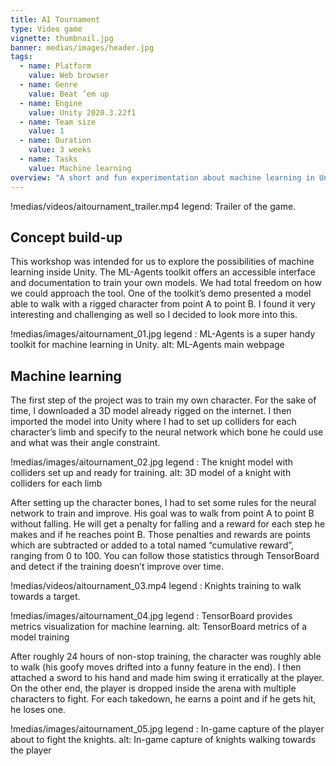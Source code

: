 ```yaml
---
title: AI Tournament
type: Video game
vignette: thumbnail.jpg
banner: medias/images/header.jpg
tags:
  - name: Platform
    value: Web browser
  - name: Genre
    value: Beat ’em up
  - name: Engine
    value: Unity 2020.3.22f1
  - name: Team size
    value: 1
  - name: Duration
    value: 3 weeks
  - name: Tasks
    value: Machine learning
overview: "A short and fun experimentation about machine learning in Unity using ML-Agents toolkit. I trained an AI to manipulate a ragdoll and walk. It then confronts the player through a sword fight and although it isn't a really challenging enemy for now, the project made me want to dig more in the perspective of developing AI for game development."
---
```


!medias/videos/aitournament_trailer.mp4
  legend: Trailer of the game.

## Concept build-up

This workshop was intended for us to explore the possibilities of machine learning inside Unity. The ML-Agents toolkit offers an accessible interface and documentation to train your own models. We had total freedom on how we could approach the tool. One of the toolkit’s demo presented a model able to walk with a rigged character from point A to point B. I found it very interesting and challenging as well so I decided to look more into this.

!medias/images/aitournament_01.jpg
  legend : ML-Agents is a super handy toolkit for machine learning in Unity.
  alt: ML-Agents main webpage

## Machine learning

The first step of the project was to train my own character. For the sake of time, I downloaded a 3D model already rigged on the internet. I then imported the model into Unity where I had to set up colliders for each character’s limb and specify to the neural network which bone he could use and what was their angle constraint.

!medias/images/aitournament_02.jpg
  legend : The knight model with colliders set up and ready for training.
  alt: 3D model of a knight with colliders for each limb

After setting up the character bones, I had to set some rules for the neural network to train and improve. His goal was to walk from point A to point B without falling. He will get a penalty for falling and a reward for each step he makes and if he reaches point B. Those penalties and rewards are points which are subtracted or added to a total named “cumulative reward”, ranging from 0 to 100.
You can follow those statistics through TensorBoard and detect if the training doesn’t improve over time.

!medias/videos/aitournament_03.mp4
  legend : Knights training to walk towards a target.

!medias/images/aitournament_04.jpg
  legend : TensorBoard provides metrics visualization for machine learning.
  alt: TensorBoard metrics of a model training

After roughly 24 hours of non-stop training, the character was roughly able to walk (his goofy moves drifted into a funny feature in the end). I then attached a sword to his hand and made him swing it erratically at the player.
On the other end, the player is dropped inside the arena with multiple characters to fight. For each takedown, he earns a point and if he gets hit, he loses one.

!medias/images/aitournament_05.jpg
  legend : In-game capture of the player about to fight the knights.
  alt: In-game capture of knights walking towards the player
